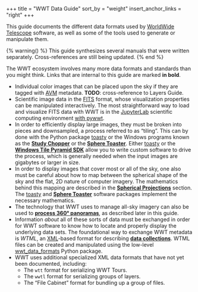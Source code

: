 +++
title = "WWT Data Guide"
sort_by = "weight"
insert_anchor_links = "right"
+++

This guide documents the different data formats used by
[WorldWide Telescope][wwt] software, as well as some of the tools used to
generate or manipulate them.

[wwt]: https://worldwidetelescope.org/home

{% warning() %}
This guide synthesizes several manuals that were written separately.
Cross-references are still being updated.
{% end %}

The WWT ecosystem involves many more data formats and standards than you might
think. Links that are internal to this guide are marked **in bold**.

- Individual color images that can be placed upon the sky if they are tagged
  with [AVM][avm] metadata. **TODO**: cross-reference to Layers Guide.
- Scientific image data in the [FITS] format, whose visualization properties
  can be manipulated interactively. The most straightforward way to load and
  visualize FITS data with WWT is in the [JupyterLab] scientific computing
  environment [with pywwt][pywwt-images].
- In order to efficiently display large images, they must be broken into
  pieces and downsampled, a process referred to as “tiling”. This can by done
  with the Python package [toasty] or the Windows programs known as the
  [**Study Chopper**][study-chopper] or the
  [**Sphere Toaster**][sphere-toaster]. Either [toasty] or the
  [**Windows Tile Pyramid SDK**][tile-pyramid-sdk] allow you to write custom
  software to drive the process, which is generally needed when the input
  images are gigabytes or larger in size.
- In order to display images that cover most or all of the sky, one also must
  be careful about how to map between the spherical shape of the sky and the
  flat, 2D nature of computer imagery. The mathematics behind this mapping are
  described in the [**Spherical Projections**][spherical-projections] section.
  The [toasty] and [**Sphere Toaster**][sphere-toaster] software packages
  implement the necessary mathematics.
- The technology that WWT uses to manage all-sky imagery can also be used to
  [**process 360° panoramas**][processing-panoramas], as described later in this
  guide.
- Information *about* all of these sorts of data must be exchanged in order
  for WWT software to know how to locate and properly display the underlying
  data sets. The foundational way to exchange WWT metadata is *WTML*, an
  [XML]-based format for describing [**data collections**][collections]. WTML
  files can be created and manipulated using the low-level [wwt_data_formats]
  Python package.
- WWT uses additional specialized XML data formats that have not yet been
  documented, including:
  - The `wtt` format for serializing WWT Tours.
  - The `wwtl` format for serializing groups of layers.
  - The “File Cabinet” format for bundling up a group of files.

[avm]: https://www.virtualastronomy.org/avm_metadata.php
[FITS]: https://fits.gsfc.nasa.gov/fits_documentation.html
[JupyterLab]: https://jupyterlab.readthedocs.io/
[pywwt-images]: https://pywwt.readthedocs.io/en/stable/layers.html#image-layers
[toasty]: https://toasty.readthedocs.io/
[study-chopper]: @/windows-data-tools/study-chopper/index.md
[tile-pyramid-sdk]: @/windows-tile-pyramid-sdk/_index.md
[sphere-toaster]: @/windows-data-tools/sphere-toaster/index.md
[spherical-projections]: @/spherical-projections/_index.md
[processing-panoramas]: @/processing-panoramas/_index.md
[XML]: https://en.wikipedia.org/wiki/XML
[collections]: @/data-file-formats/collections/index.md
[wwt_data_formats]: https://wwt-data-formats.readthedocs.io/
